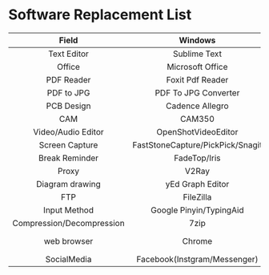 # Software Replacement List
| Field | Windows | Linux | Android |
| :---: | :---: | :---: | :---: |
| Text Editor | Sublime Text | Sublime Text/vim/kate | |
| Office | Microsoft Office | Libre Office | |
| PDF Reader | Foxit Pdf Reader | Okular | |
| PDF to JPG | PDF To JPG Converter | | |
| PCB Design | Cadence Allegro | | |
| CAM | CAM350 | | |
| Video/Audio Editor | OpenShotVideoEditor | | |
| Screen Capture| FastStoneCapture/PickPick/Snagit | FlameShot/Shutter/Spectacle | |
| Break Reminder | FadeTop/Iris | | | 
| Proxy | V2Ray | QV2Ray | v2ray |
| Diagram drawing | yEd Graph Editor | yEd Graph Editor/Dia | |
| FTP | FileZilla | vsftpd | | 
| Input Method | Google Pinyin/TypingAid |  Fcitx | Gbroad |
| Compression/Decompression | 7zip | 7zip/tar |
| web browser | Chrome | Firefox | Adblock Browser |
| SocialMedia | Facebook(Instgram/Messenger) | Telegram | Twitter | 
